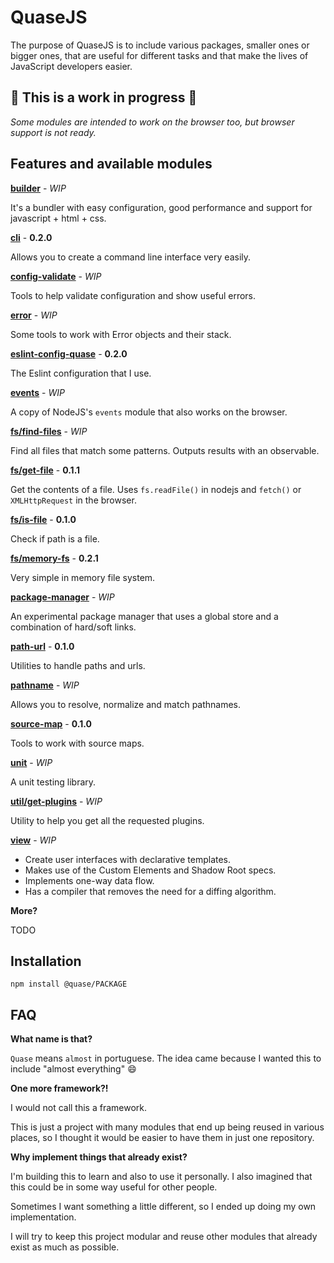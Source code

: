# QuaseJS

<!--[Documentation](/docs) | [Install](#installation)-->

The purpose of QuaseJS is to include various packages, smaller ones or bigger ones, that are useful for different tasks and that make the lives of JavaScript developers easier.

## :construction: This is a work in progress :construction:

*Some modules are intended to work on the browser too, but browser support is not ready.*

## Features and available modules

**[builder](packages/builder)** - *WIP*

It's a bundler with easy configuration, good performance and support for javascript + html + css.

**[cli](packages/cli)** - **0.2.0**

Allows you to create a command line interface very easily.

**[config-validate](packages/config-validate)** - *WIP*

Tools to help validate configuration and show useful errors.

**[error](packages/error)** - *WIP*

Some tools to work with Error objects and their stack.

**[eslint-config-quase](packages/eslint-config-quase)** - **0.2.0**

The Eslint configuration that I use.

**[events](packages/events)** - *WIP*

A copy of NodeJS's `events` module that also works on the browser.

**[fs/find-files](packages/fs/find-files)** - *WIP*

Find all files that match some patterns. Outputs results with an observable.

**[fs/get-file](packages/fs/get-file)** - **0.1.1**

Get the contents of a file. Uses `fs.readFile()` in nodejs and `fetch()` or `XMLHttpRequest` in the browser.

**[fs/is-file](packages/fs/is-file)** - **0.1.0**

Check if path is a file.

**[fs/memory-fs](packages/fs/memory-fs)** - **0.2.1**

Very simple in memory file system.

**[package-manager](packages/package-manager)** - *WIP*

An experimental package manager that uses a global store and a combination of hard/soft links.

**[path-url](packages/path-url)** - **0.1.0**

Utilities to handle paths and urls.

**[pathname](packages/pathname)** - *WIP*

Allows you to resolve, normalize and match pathnames.

**[source-map](packages/source-map)** - **0.1.0**

Tools to work with source maps.

**[unit](packages/unit)** - *WIP*

A unit testing library.

**[util/get-plugins](packages/util/get-plugins)** - *WIP*

Utility to help you get all the requested plugins.

**[view](packages/view)** - *WIP*

- Create user interfaces with declarative templates.
- Makes use of the Custom Elements and Shadow Root specs.
- Implements one-way data flow.
- Has a compiler that removes the need for a diffing algorithm.

**More?**

TODO

## Installation

````
npm install @quase/PACKAGE
````

## FAQ

**What name is that?**

`Quase` means `almost` in portuguese. The idea came because I wanted this to include "almost everything" :smile:

**One more framework?!**

I would not call this a framework.

This is just a project with many modules that end up being reused in various places, so I thought it would be easier to have them in just one repository.

**Why implement things that already exist?**

I'm building this to learn and also to use it personally. I also imagined that this could be in some way useful for other people.

Sometimes I want something a little different, so I ended up doing my own implementation.

I will try to keep this project modular and reuse other modules that already exist as much as possible.
